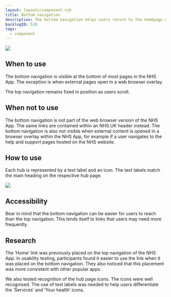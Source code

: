 ```yaml
---
layout: layouts/component.njk
title: Bottom navigation
description: The bottom navigation helps users return to the homepage or move to a hub page.
backlogID: 518
tags:
  - component
---
```


![](/assets/images/bottom-nav.png)

## When to use

The bottom navigation is visible at the bottom of most pages in the NHS App. The exception is when external pages open in a web browser overlay.

The top navigation remains fixed in position as users scroll.

## When not to use

The bottom navigation is not part of the web browser version of the NHS App. The same links are contained within an NHS.UK header instead. The bottom navigation is also not visible when external content is opened in a browser overlay within the NHS App, for example if a user navigates to the help and support pages hosted on the NHS website.

## How to use

Each hub is represented by a text label and an icon. The text labels match the main heading on the respective hub page.

![](/assets/images/bottom-nav-2.png)

## Accessibility

Bear in mind that the bottom navigation can be easier for users to reach than the top navigation. This lends itself to links that users may need more frequently.

## Research

The ‘Home’ link was previously placed on the top navigation of the NHS App. In usability testing, participants found it easier to use the link when it was placed on the bottom navigation. They also noticed that this placement was more consistent with other popular apps.

We also tested recognition of the hub page icons. The icons were well recognised. The use of text labels was needed to help users differentiate the ‘Services’ and ‘Your health’ icons.
